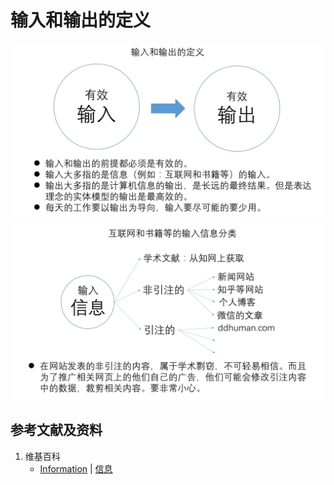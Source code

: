 # 输入和输出的定义

![](/images/从输入和输出的角度来理解学习和工作/输入和输出的定义/1a1.jpg)
![](/images/从输入和输出的角度来理解学习和工作/输入和输出的定义/1a2.jpg)

## 参考文献及资料

1. 维基百科
	- [Information](https://en.wikipedia.org/wiki/Information) | [信息](https://zh.wikipedia.org/wiki/%E4%BF%A1%E6%81%AF)



